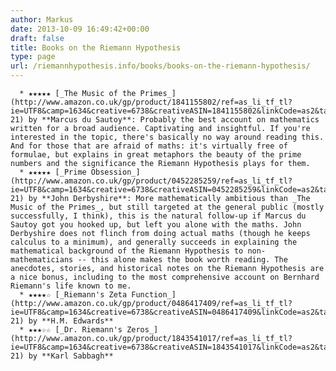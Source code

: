 ```yaml
---
author: Markus
date: 2013-10-09 16:49:42+00:00
draft: false
title: Books on the Riemann Hypothesis
type: page
url: /riemannhypothesis.info/books/books-on-the-riemann-hypothesis/
---
```



	  * ★★★★★ [_The Music of the Primes_](http://www.amazon.co.uk/gp/product/1841155802/ref=as_li_tf_tl?ie=UTF8&camp=1634&creative=6738&creativeASIN=1841155802&linkCode=as2&tag=riemannhypo-21) by **Marcus du Sautoy**: Probably the best account on mathematics written for a broad audience. Captivating and insightful. If you're interested in the topic, there's basically no way around reading this. And for those that are afraid of maths: it's virtually free of formulae, but explains in great metaphors the beauty of the prime numbers and the significance the Riemann Hypothesis plays for them.
	  * ★★★★★ [_Prime Obsession_](http://www.amazon.co.uk/gp/product/0452285259/ref=as_li_tf_tl?ie=UTF8&camp=1634&creative=6738&creativeASIN=0452285259&linkCode=as2&tag=riemannhypo-21) by **John Derbyshire**: More mathematically ambitious than _The Music of the Primes_, but still targeted at the general public (mostly successfully, I think), this is the natural follow-up if Marcus du Sautoy got you hooked up, but left you alone with the maths. John Derbyshire does not flinch from doing actual maths (though he keeps calculus to a minimum), and generally succeeds in explaining the mathematical background of the Riemann Hypothesis to non-mathematicians -- this alone makes the book worth reading. The anecdotes, stories, and historical notes on the Riemann Hypothesis are a nice bonus, including to the most comprehensive account on Bernhard Riemann's life known to me.
	  * ★★★★☆ [_Riemann's Zeta Function_](http://www.amazon.co.uk/gp/product/0486417409/ref=as_li_tf_tl?ie=UTF8&camp=1634&creative=6738&creativeASIN=0486417409&linkCode=as2&tag=riemannhypo-21) by **H.M. Edwards**
	  * ★★★☆☆ [_Dr. Riemann's Zeros_](http://www.amazon.co.uk/gp/product/1843541017/ref=as_li_tf_tl?ie=UTF8&camp=1634&creative=6738&creativeASIN=1843541017&linkCode=as2&tag=riemannhypo-21) by **Karl Sabbagh**

